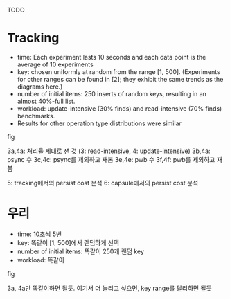 TODO


# Tracking

- time: Each experiment lasts 10 seconds and each data point is the average of 10 experiments
- key: chosen uniformly at random from the range [1, 500]. (Experiments for other ranges
can be found in [2]; they exhibit the same trends as the diagrams here.)
- number of initial items: 250 inserts of random keys, resulting in an almost 40%-full list.
- workload: update-intensive (30% finds) and read-intensive (70% finds) benchmarks.
- Results for other operation type distributions were similar

fig

3a,4a: 처리율 제대로 잰 것 (3: read-intensive, 4: update-intensive)
3b,4a: psync 수
3c,4c: psync를 제외하고 재봄
3e,4e: pwb 수
3f,4f: pwb를 제외하고 재봄

5: tracking에서의 persist cost 분석
6: capsule에서의 persist cost 분석

# 우리

- time: 10초씩 5번
- key: 똑같이 [1, 500]에서 랜덤하게 선택
- number of initial items: 똑같이 250개 랜덤 key
- workload: 똑같이

fig

3a, 4a만 똑같이하면 될듯. 여기서 더 늘리고 싶으면, key range를 달리하면 될듯
